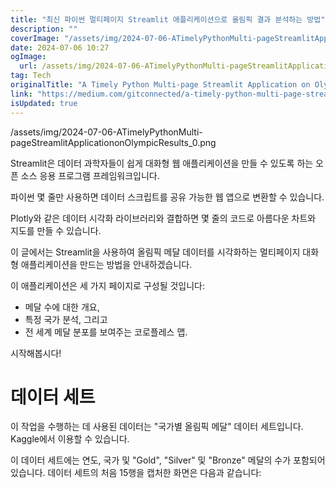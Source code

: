 ```yaml
---
title: "최신 파이썬 멀티페이지 Streamlit 애플리케이션으로 올림픽 결과 분석하는 방법"
description: ""
coverImage: "/assets/img/2024-07-06-ATimelyPythonMulti-pageStreamlitApplicationonOlympicResults_0.png"
date: 2024-07-06 10:27
ogImage: 
  url: /assets/img/2024-07-06-ATimelyPythonMulti-pageStreamlitApplicationonOlympicResults_0.png
tag: Tech
originalTitle: "A Timely Python Multi-page Streamlit Application on Olympic Results"
link: "https://medium.com/gitconnected/a-timely-python-multi-page-streamlit-application-on-olympic-results-fb6d63c14ddd"
isUpdated: true
---
```




/assets/img/2024-07-06-ATimelyPythonMulti-pageStreamlitApplicationonOlympicResults_0.png

Streamlit은 데이터 과학자들이 쉽게 대화형 웹 애플리케이션을 만들 수 있도록 하는 오픈 소스 응용 프로그램 프레임워크입니다.

파이썬 몇 줄만 사용하면 데이터 스크립트를 공유 가능한 웹 앱으로 변환할 수 있습니다.

Plotly와 같은 데이터 시각화 라이브러리와 결합하면 몇 줄의 코드로 아름다운 차트와 지도를 만들 수 있습니다.

<div class="content-ad"></div>

이 글에서는 Streamlit을 사용하여 올림픽 메달 데이터를 시각화하는 멀티페이지 대화형 애플리케이션을 만드는 방법을 안내하겠습니다.

이 애플리케이션은 세 가지 페이지로 구성될 것입니다:

- 메달 수에 대한 개요,
- 특정 국가 분석, 그리고
- 전 세계 메달 분포를 보여주는 코로플레스 맵.

시작해봅시다!

<div class="content-ad"></div>

# 데이터 세트

이 작업을 수행하는 데 사용된 데이터는 "국가별 올림픽 메달" 데이터 세트입니다. Kaggle에서 이용할 수 있습니다.

이 데이터 세트에는 연도, 국가 및 "Gold", "Silver" 및 "Bronze" 메달의 수가 포함되어 있습니다. 데이터 세트의 처음 15행을 캡처한 화면은 다음과 같습니다:
